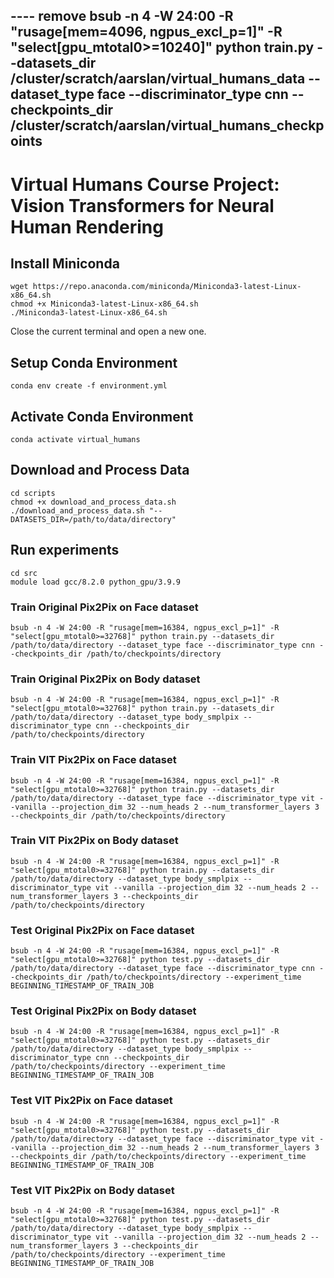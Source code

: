 
---- remove
bsub -n 4 -W 24:00 -R "rusage[mem=4096, ngpus_excl_p=1]" -R "select[gpu_mtotal0>=10240]" python train.py --datasets_dir /cluster/scratch/aarslan/virtual_humans_data --dataset_type face --discriminator_type cnn --checkpoints_dir /cluster/scratch/aarslan/virtual_humans_checkpoints
---- 

# Virtual Humans Course Project: Vision Transformers for Neural Human Rendering

## Install Miniconda

```
wget https://repo.anaconda.com/miniconda/Miniconda3-latest-Linux-x86_64.sh
chmod +x Miniconda3-latest-Linux-x86_64.sh
./Miniconda3-latest-Linux-x86_64.sh
```

Close the current terminal and open a new one.

## Setup Conda Environment

```
conda env create -f environment.yml
```

## Activate Conda Environment

```
conda activate virtual_humans
```

## Download and Process Data

```
cd scripts
chmod +x download_and_process_data.sh
./download_and_process_data.sh "--DATASETS_DIR=/path/to/data/directory"
```

## Run experiments

```
cd src
module load gcc/8.2.0 python_gpu/3.9.9
```

### Train Original Pix2Pix on Face dataset

```
bsub -n 4 -W 24:00 -R "rusage[mem=16384, ngpus_excl_p=1]" -R "select[gpu_mtotal0>=32768]" python train.py --datasets_dir /path/to/data/directory --dataset_type face --discriminator_type cnn --checkpoints_dir /path/to/checkpoints/directory
```

### Train Original Pix2Pix on Body dataset

```
bsub -n 4 -W 24:00 -R "rusage[mem=16384, ngpus_excl_p=1]" -R "select[gpu_mtotal0>=32768]" python train.py --datasets_dir /path/to/data/directory --dataset_type body_smplpix --discriminator_type cnn --checkpoints_dir /path/to/checkpoints/directory
```

### Train VIT Pix2Pix on Face dataset

```
bsub -n 4 -W 24:00 -R "rusage[mem=16384, ngpus_excl_p=1]" -R "select[gpu_mtotal0>=32768]" python train.py --datasets_dir /path/to/data/directory --dataset_type face --discriminator_type vit --vanilla --projection_dim 32 --num_heads 2 --num_transformer_layers 3 --checkpoints_dir /path/to/checkpoints/directory
```

### Train VIT Pix2Pix on Body dataset

```
bsub -n 4 -W 24:00 -R "rusage[mem=16384, ngpus_excl_p=1]" -R "select[gpu_mtotal0>=32768]" python train.py --datasets_dir /path/to/data/directory --dataset_type body_smplpix --discriminator_type vit --vanilla --projection_dim 32 --num_heads 2 --num_transformer_layers 3 --checkpoints_dir /path/to/checkpoints/directory
```





### Test Original Pix2Pix on Face dataset

```
bsub -n 4 -W 24:00 -R "rusage[mem=16384, ngpus_excl_p=1]" -R "select[gpu_mtotal0>=32768]" python test.py --datasets_dir /path/to/data/directory --dataset_type face --discriminator_type cnn --checkpoints_dir /path/to/checkpoints/directory --experiment_time BEGINNING_TIMESTAMP_OF_TRAIN_JOB
```

### Test Original Pix2Pix on Body dataset

```
bsub -n 4 -W 24:00 -R "rusage[mem=16384, ngpus_excl_p=1]" -R "select[gpu_mtotal0>=32768]" python test.py --datasets_dir /path/to/data/directory --dataset_type body_smplpix --discriminator_type cnn --checkpoints_dir /path/to/checkpoints/directory --experiment_time BEGINNING_TIMESTAMP_OF_TRAIN_JOB
```

### Test VIT Pix2Pix on Face dataset

```
bsub -n 4 -W 24:00 -R "rusage[mem=16384, ngpus_excl_p=1]" -R "select[gpu_mtotal0>=32768]" python test.py --datasets_dir /path/to/data/directory --dataset_type face --discriminator_type vit --vanilla --projection_dim 32 --num_heads 2 --num_transformer_layers 3 --checkpoints_dir /path/to/checkpoints/directory --experiment_time BEGINNING_TIMESTAMP_OF_TRAIN_JOB
```

### Test VIT Pix2Pix on Body dataset

```
bsub -n 4 -W 24:00 -R "rusage[mem=16384, ngpus_excl_p=1]" -R "select[gpu_mtotal0>=32768]" python test.py --datasets_dir /path/to/data/directory --dataset_type body_smplpix --discriminator_type vit --vanilla --projection_dim 32 --num_heads 2 --num_transformer_layers 3 --checkpoints_dir /path/to/checkpoints/directory --experiment_time BEGINNING_TIMESTAMP_OF_TRAIN_JOB
```
